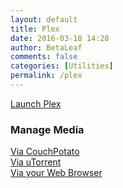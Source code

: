 ```yaml
---
layout: default
title: Plex
date: 2016-03-18 14:28
author: BetaLeaf
comments: false
categories: [Utilities]
permalink: /plex
---
```

[Launch Plex](https://app.plex.tv/web/app)  


### Manage Media  
[Via CouchPotato](http://plex.betaleaf.net:5050/)  
[Via uTorrent](http://plex.betaleaf.net:5051/gui/)    
[Via your Web Browser](http://plex.betaleaf.net/Share/)  